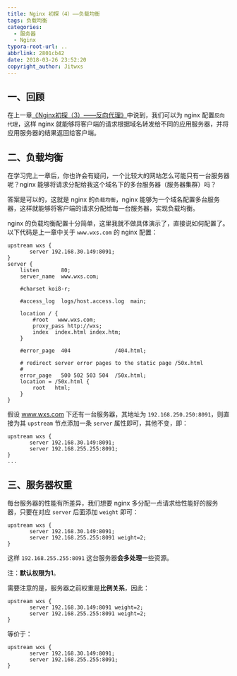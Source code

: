 ```yaml
---
title: Nginx 初探（4）——负载均衡
tags: 负载均衡
categories:
  - 服务器
  - Nginx
typora-root-url: ..
abbrlink: 2801cb42
date: 2018-03-26 23:52:20
copyright_author: Jitwxs
---
```


## 一、回顾

在上一章[《Nginx初探（3）——反向代理》](/a2c06ed5.html)中说到，我们可以为 nginx 配置`反向代理`，这样 nginx 就能够将客户端的请求根据域名转发给不同的应用服务器，并将应用服务器的结果返回给客户端。

## 二、负载均衡

在学习完上一章后，你也许会有疑问，一个比较大的网站怎么可能只有一台服务器呢？nginx 能够将请求分配给我这个域名下的多台服务器（服务器集群）吗？

答案是可以的，这就是 nginx 的`负载均衡`，nginx 能够为一个域名配置多台服务器，这样就能够将客户端的请求分配给每一台服务器，实现负载均衡。

nginx 的负载均衡配置十分简单，这里我就不做具体演示了，直接说如何配置了。以下代码是上一章中关于 `www.wxs.com` 的 nginx 配置：

```nginx
upstream wxs {
       server 192.168.30.149:8091;
}
server {
    listen       80;
    server_name  www.wxs.com;

    #charset koi8-r;

    #access_log  logs/host.access.log  main;

    location / {
        #root   www.wxs.com;
        proxy_pass http://wxs;
        index  index.html index.htm;
    }

    #error_page  404              /404.html;

    # redirect server error pages to the static page /50x.html
    #
    error_page   500 502 503 504  /50x.html;
    location = /50x.html {
        root   html;
    }
}
```

假设 www.wxs.com 下还有一台服务器，其地址为 `192.168.250.250:8091`，则直接为其 `upstream` 节点添加一条 `server` 属性即可，其他不变，即：

```nginx
upstream wxs {
       server 192.168.30.149:8091;
       server 192.168.255.255:8091;
}
...
```

## 三、服务器权重

每台服务器的性能有所差异，我们想要 nginx 多分配一点请求给性能好的服务器，只要在对应 `server` 后面添加 `weight` 即可：

```nginx
upstream wxs {
       server 192.168.30.149:8091;
       server 192.168.255.255:8091 weight=2;
}
```

这样 `192.168.255.255:8091` 这台服务器**会多处理**一些资源。

注：**默认权限为1**。

需要注意的是，服务器之前权重是**比例关系**，因此：

```nginx
upstream wxs {
       server 192.168.30.149:8091 weight=2;
       server 192.168.255.255:8091 weight=2;
}
```

等价于：

```nginx
upstream wxs {
       server 192.168.30.149:8091;
       server 192.168.255.255:8091;
}
```
